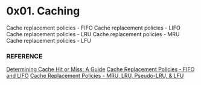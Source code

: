 # 0x01. Caching

Cache replacement policies - FIFO
Cache replacement policies - LIFO
Cache replacement policies - LRU
Cache replacement policies - MRU
Cache replacement policies - LFU

### REFERENCE
[Determining Cache Hit or Miss: A Guide](https://copyprogramming.com/howto/how-to-determine-cache-hit-or-miss#google_vignette)
[Cache Replacement Policies - FIFO and LIFO](https://www.youtube.com/watch?v=7lxAfszjy68)
[Cache Replacement Policies - MRU, LRU, Pseudo-LRU, & LFU](https://www.youtube.com/watch?v=_Hh-NcdbHCY&t=4s)
